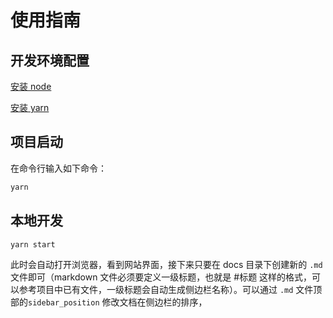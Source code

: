 # 使用指南

## 开发环境配置

[安装 node](https://nodejs.org/zh-cn/download)

[安装 yarn](https://yarn.bootcss.com/docs/install/index.html#mac-stable)

## 项目启动

在命令行输入如下命令：

```bash
yarn
```

## 本地开发

```bash
yarn start
```

此时会自动打开浏览器，看到网站界面，接下来只要在 docs 目录下创建新的 `.md` 文件即可（markdown 文件必须要定义一级标题，也就是 #标题 这样的格式，可以参考项目中已有文件，一级标题会自动生成侧边栏名称）。可以通过 `.md` 文件顶部的`sidebar_position` 修改文档在侧边栏的排序，
